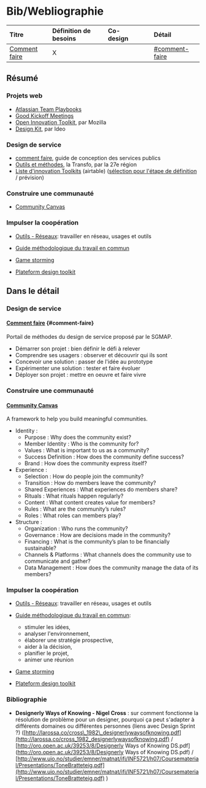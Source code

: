 # Bib/Webliographie

| Titre | Définition de besoins | Co-design |  |  | Détail |
| :--- | :--- | :--- | :--- | :--- | :--- |
| [Comment faire](http://comment-faire.modernisation.gouv.fr/) | X |  |  |  | [\#comment-faire](#comment-faire) |

## Résumé

### Projets web

* [Atlassian Team Playbooks](https://www.atlassian.com/team-playbook/plays)
* [Good Kickoff Meetings](http://goodkickoffmeetings.com/)
* [Open Innovation Toolkit](https://toolkit.mozilla.org/), par Mozilla
* [Design Kit](http://www.designkit.org/methods), par Ideo

### Design de service

* [comment faire](http://comment-faire.modernisation.gouv.fr/), guide de conception des services publics
* [Outils et méthodes](http://latransfo.la27eregion.fr/outils-et-methodes/), la Transfo, par la 27e région
* [Liste d'innovation Toolkits](https://airtable.com/shr5ihDeNVvqehAi6/tbl1tMziqEn94IdHw) \(airtable\) \([sélection pour l'étape de définition](https://airtable.com/shrO1EFgftLy5osxG/tbl1tMziqEn94IdHw) / prévision\)

### Construire une communauté

* [Community Canvas](https://community-canvas.org/)

### Impulser la coopération

* [Outils - Réseaux](http://outils-reseaux.org/): travailler en réseau, usages et outils

* [Guide méthodologique du travail en commun](http://www.iaat.org/telechargement/guide_methodo/guide_methodo_complet.pdf)

* [Game storming](http://gamestorming.com/)

* [Plateform design toolkit](http://platformdesigntoolkit.com/toolkit/)

## Dans le détail

### Design de service

#### [Comment faire](http://comment-faire.modernisation.gouv.fr/) {#comment-faire}

Portail de méthodes du design de service proposé par le SGMAP.

* Démarrer son projet : bien définir le défi à relever
* Comprendre ses usagers : observer et découvrir qui ils sont
* Concevoir une solution : passer de l'idée au prototype
* Expérimenter une solution : tester et faire évoluer
* Déployer son projet : mettre en oeuvre et faire vivre

### Construire une communauté

#### [Community Canvas](https://community-canvas.org/)

A framework to help you build meaningful communities.

* Identity :
  * Purpose : Why does the community exist?
  * Member Identity : Who is the community for?
  * Values : What is important to us as a community?
  * Success Definition : How does the community define success?
  * Brand : How does the community express itself?
* Experience :
  * Selection : How do people join the community?
  * Transition : How do members leave the community?
  * Shared Experiences : What experiences do members share?
  * Rituals : What rituals happen regularly?
  * Content : What content creates value for members?
  * Rules : What are the community’s rules?
  * Roles : What roles can members play?
* Structure :
  * Organization : Who runs the community?
  * Governance : How are decisions made in the community?
  * Financing : What is the community’s plan to be financially sustainable?
  * Channels & Platforms : What channels does the community use to communicate and gather?
  * Data Management : How does the community manage the data of its members?

### Impulser la coopération

* [Outils - Réseaux](http://outils-reseaux.org/): travailler en réseau, usages et outils

* [Guide méthodologique du travail en commun](http://www.iaat.org/telechargement/guide_methodo/guide_methodo_complet.pdf):

  * stimuler les idées,
  * analyser l'environnement,
  * élaborer une stratégie prospective,
  * aider à la décision,
  * planifier le projet,
  * animer une réunion

* [Game storming](http://gamestorming.com/)

* [Plateform design toolkit](http://platformdesigntoolkit.com/toolkit/)

### Bibliographie

* **Designerly Ways of Knowing - Nigel Cross** : sur comment fonctionne la résolution de problème pour un designer, pourquoi ça peut s'adapter à différents domaines ou différentes personnes \(liens avec Design Sprint ?\) \([http://larossa.co/cross\_1982\_designerlywaysofknowing.pdf](http://larossa.co/cross_1982_designerlywaysofknowing.pdf) / [http://oro.open.ac.uk/39253/8/Designerly Ways of Knowing DS.pdf](http://oro.open.ac.uk/39253/8/Designerly Ways of Knowing DS.pdf) / [http://www.uio.no/studier/emner/matnat/ifi/INF5721/h07/Coursematerial/Presentations/ToneBratteteig.pdf](http://www.uio.no/studier/emner/matnat/ifi/INF5721/h07/Coursematerial/Presentations/ToneBratteteig.pdf) \)



